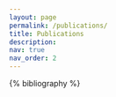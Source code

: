 ```yaml
---
layout: page
permalink: /publications/
title: Publications
description:
nav: true
nav_order: 2
---
```


<!-- _pages/publications.md -->
<div class="publications">

{% bibliography %}

</div>
